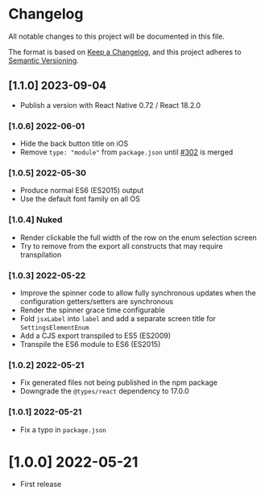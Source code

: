 # Changelog

All notable changes to this project will be documented in this file.

The format is based on [Keep a Changelog](https://keepachangelog.com/en/1.0.0/),
and this project adheres to [Semantic Versioning](https://semver.org/spec/v2.0.0.html).

## [1.1.0] 2023-09-04

-   Publish a version with React Native 0.72 / React 18.2.0


### [1.0.6] 2022-06-01

-   Hide the back button title on iOS
-   Remove `type: "module"` from `package.json` until [#302](https://github.com/expo/snack/pull/302) is merged

### [1.0.5] 2022-05-30

-   Produce normal ES6 (ES2015) output
-   Use the default font family on all OS

### [1.0.4] Nuked

-   Render clickable the full width of the row on the enum selection screen
-   Try to remove from the export all constructs that may require transpilation

### [1.0.3] 2022-05-22

-   Improve the spinner code to allow fully synchronous updates when the configuration getters/setters are synchronous
-   Render the spinner grace time configurable
-   Fold `jsxLabel` into `label` and add a separate screen title for `SettingsElementEnum`
-   Add a CJS export transpiled to ES5 (ES2009)
-   Transpile the ES6 module to ES6 (ES2015)

### [1.0.2] 2022-05-21

-   Fix generated files not being published in the npm package
-   Downgrade the `@types/react` dependency to 17.0.0

### [1.0.1] 2022-05-21

-   Fix a typo in `package.json`

# [1.0.0] 2022-05-21

-   First release
